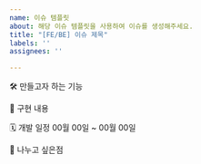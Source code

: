 ```yaml
---
name: 이슈 템플릿
about: 해당 이슈 템플릿을 사용하여 이슈를 생성해주세요.
title: "[FE/BE] 이슈 제목"
labels: ''
assignees: ''

---
```


🛠️ 만들고자 하는 기능

📝 구현 내용

🗓️ 개발 일정
00월 00일 ~ 00월 00일

🌱 나누고 싶은점
